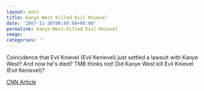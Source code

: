 ```yaml
---
layout: post
title: Kanye West Killed Evil Knievel
date: '2007-11-30T00:00:00+00:00'
permalink: Kanye-West-Killed-Evil-Knievel
image: 
categories: ''
---
```

Coincidence that Evil Knievel (Evil Kenievel) just settled a lawsuit with Kanye West? And now he's died? TMB thinks not! Did Kanye West kill Evil Knievel (Evil Kenievel)?

<A href="http://www.cnn.com/2007/SHOWBIZ/TV/11/30/obit.knievel/index.html">CNN Article</A>

